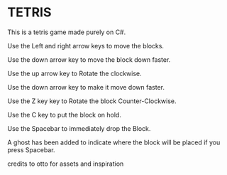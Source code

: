 # TETRIS

This is a tetris game made purely on C#.

Use the Left and right arrow keys to move the blocks.

Use the down arrow key to move the block down faster.

Use the up arrow key to Rotate the clockwise.

Use the down arrow key to make it move down faster.

Use the Z key key to Rotate the block Counter-Clockwise.

Use the C key to put the block on hold.

Use the Spacebar to immediately drop the Block.

A ghost has been added to indicate where the block will be placed if you press Spacebar.




credits to otto for assets and inspiration

